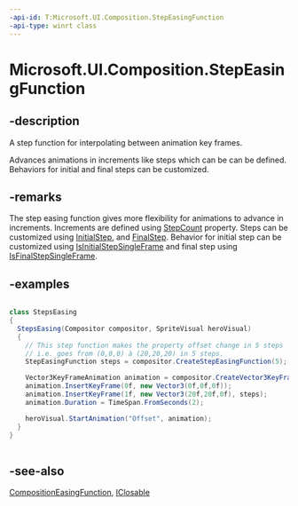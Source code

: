 ```yaml
---
-api-id: T:Microsoft.UI.Composition.StepEasingFunction
-api-type: winrt class
---
```


<!-- Class syntax.
public class StepEasingFunction : Windows.UI.Composition.CompositionEasingFunction, Windows.UI.Composition.IStepEasingFunction
-->

# Microsoft.UI.Composition.StepEasingFunction

## -description
A step function for interpolating between animation key frames.

Advances animations in increments like steps which can be can be defined. Behaviors for initial and final steps can be customized.

## -remarks
The step easing function gives more flexibility for animations to advance in increments. Increments are defined using [StepCount](stepeasingfunction_stepcount.md) property. Steps can be customized using [InitialStep](stepeasingfunction_initialstep.md), and [FinalStep](stepeasingfunction_finalstep.md). Behavior for initial step can be customized using [IsInitialStepSingleFrame](stepeasingfunction_isinitialstepsingleframe.md) and final step using [IsFinalStepSingleFrame](stepeasingfunction_isfinalstepsingleframe.md).

## -examples


```csharp

class StepsEasing 
{ 
  StepsEasing(Compositor compositor, SpriteVisual heroVisual) 
  { 
    // This step function makes the property offset change in 5 steps  
    // i.e. goes from (0,0,0) à (20,20,20) in 5 steps. 
    StepEasingFunction steps = compositor.CreateStepEasingFunction(5); 

    Vector3KeyFrameAnimation animation = compositor.CreateVector3KeyFrameAnimation(); 
    animation.InsertKeyFrame(0f, new Vector3(0f,0f,0f)); 
    animation.InsertKeyFrame(1f, new Vector3(20f,20f,0f), steps); 
    animation.Duration = TimeSpan.FromSeconds(2); 

    heroVisual.StartAnimation("Offset", animation); 
  } 
} 
         
```



## -see-also
[CompositionEasingFunction](compositioneasingfunction.md), [IClosable](/uwp/api/windows.foundation.iclosable)
